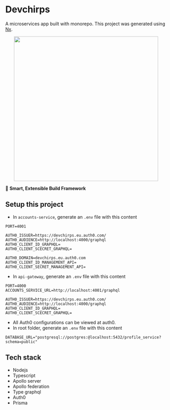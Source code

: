 # Devchirps

A microservices app built with monorepo.
This project was generated using [Nx](https://nx.dev).

<p style="text-align: center;"><img src="https://raw.githubusercontent.com/nrwl/nx/master/images/nx-logo.png" width="450"></p>

🔎 **Smart, Extensible Build Framework**

## Setup this project

- In `accounts-service`, generate an `.env` file with this content

```
PORT=4001

AUTH0_ISSUER=https://devchirps.eu.auth0.com/
AUTH0_AUDIENCE=http://localhost:4000/graphql
AUTH0_CLIENT_ID_GRAPHQL=
AUTH0_CLIENT_SCECRET_GRAPHQL=

AUTH0_DOMAIN=devchirps.eu.auth0.com
AUTH0_CLIENT_ID_MANAGEMENT_API=
AUTH0_CLIENT_SECRET_MANAGEMENT_API=
```

- In `api-gateway`, generate an `.env` file with this content

```
PORT=4000
ACCOUNTS_SERVICE_URL=http://localhost:4001/graphql

AUTH0_ISSUER=https://devchirps.eu.auth0.com/
AUTH0_AUDIENCE=http://localhost:4000/graphql
AUTH0_CLIENT_ID_GRAPHQL=
AUTH0_CLIENT_SCECRET_GRAPHQL=
```

- All Auth0 configurations can be viewed at auth0.
- In root folder, generate an `.env` file with this content

```
DATABASE_URL="postgresql://postgres:@localhost:5432/profile_service?schema=public"
```

## Tech stack

- Nodejs
- Typescript
- Apollo server
- Apollo federation
- Type graphql
- Auth0
- Prisma
